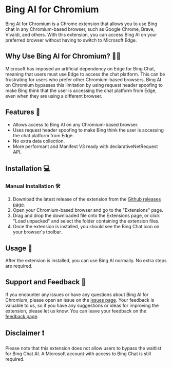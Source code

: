 # Bing AI for Chromium
<!--[![Available on the Chrome Web Store](https://storage.googleapis.com/web-dev-uploads/image/WlD8wC6g8khYWPJUsQceQkhXSlv1/tbyBjqi7Zu733AAKA5n4.png)](https://chrome.google.com/webstore/detail/bing-chat-on-chromium/oankfoonhlnlabhlgoglghmpcjndcobc)-->

Bing AI for Chromium is a Chrome extension that allows you to use Bing chat in any Chromium-based browser, such as Google Chrome, Brave, Vivaldi, and others. With this extension, you can access Bing AI on your preferred browser without having to switch to Microsoft Edge.

## Why Use Bing AI for Chromium? 🤔💡
Microsoft has imposed an artificial dependency on Edge for Bing Chat, meaning that users must use Edge to access the chat platform. This can be frustrating for users who prefer other Chromium-based browsers. Bing AI on Chromium bypasses this limitation by using request header spoofing to make Bing think that the user is accessing the chat platform from Edge, even when they are using a different browser.

## Features 🎉
* Allows access to Bing AI on any Chromium-based browser.
* Uses request header spoofing to make Bing think the user is accessing the chat platform from Edge.
* No extra data collection.
* More performant and Manifest V3 ready with declarativeNetRequest API.


## Installation 💻
### Manual Installation 🛠️
1. Download the latest release of the extension from the [Github releases page](https://github.com/academicgit/BingAI-for-Chromium/releases).
2. Open your Chromium-based browser and go to the "Extensions" page.
3. Drag and drop the downloaded file onto the Extensions page, or click "Load unpacked" and select the folder containing the extension files.
4. Once the extension is installed, you should see the Bing Chat icon on your browser's toolbar.

## Usage 🚀
After the extension is installed, you can use Bing AI normally. No extra steps are required.

## Support and Feedback 🙌
If you encounter any issues or have any questions about Bing AI for Chromium, please open an issue on the [issues page](https://github.com/academicgit/BingAI-for-Chromium/issues). Your feedback is valuable to us, so if you have any suggestions or ideas for improving the extension, please let us know. You can leave your feedback on the [feedback page](https://github.com/academicgit/BingAI-for-Chromium/issues?q=label%3Afeedback).

## Disclaimer ❗
Please note that this extension does not allow users to bypass the waitlist for Bing Chat AI. A Microsoft account with access to Bing Chat is still required.
